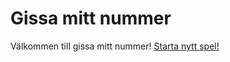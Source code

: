 Gissa mitt nummer
======================


Välkommen till gissa mitt nummer!
[Starta nytt spel!](guess/init)
